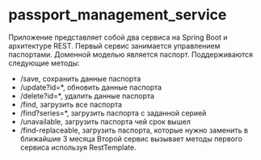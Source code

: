 # passport_management_service
 Приложение представляет собой два сервиса на Spring Boot и архитектуре REST.
Первый сервис занимается управлением паспортами. Доменной моделью является паспорт.
Поддерживаются следующие методы:
- /save, сохранить данные паспорта
- /update?id=*, обновить данные паспорта
- /delete?id=*, удалить данные паспорта
- /find, загрузить все паспорта
- /find?series=*, загрузить паспорта с заданной серией
- /unavailable, загрузить паспорта чей срок вышел
- /find-replaceable, загрузить паспорта, которые нужно заменить в ближайшие 3 месяца
Второй сервис вызывает методы первого сервиса используя RestTemplate.
